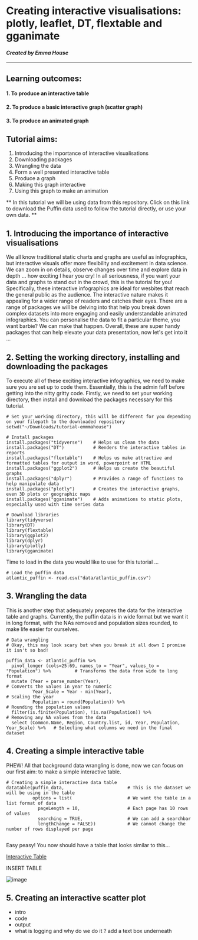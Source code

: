# Creating interactive visualisations: plotly, leaflet, DT, flextable and gganimate 
#### *Created by Emma House*
---

## Learning outcomes:
#### 1. To produce an interactive table 
#### 2. To produce a basic interactive graph (scatter graph) 
#### 3. To produce an animated graph 

## Tutorial aims: 
1. Introducing the importance of interactive visualisations
2. Downloading packages
3. Wrangling the data
4. Form a well presented interactive table
5. Produce a graph
6. Making this graph interactive
7. Using this graph to make an animation

** In this tutorial we will be using data from this repository. Click on this link to download the Puffin data used to follow the tutorial directly, or use your own data. **

## 1. Introducing the importance of interactive visualisations 
We all know traditional static charts and graphs are useful as infographics, but interactive visuals offer more flexibility and excitement in data science. We can zoom in on details, observe changes over time and explore data in depth ... how exciting I hear you cry! In all seriousness, if you want your data and graphs to stand out in the crowd, this is the tutorial for you! Specifically, these interactive infographics are ideal for wesbites that reach the general public as the audience. The interactive nature makes it appealing for a wider range of readers and catches their eyes. There are a range of packages we will be delving into that help you break down complex datasets into more engaging and easily understandable animated infographics. You can personalise the data to fit a particular theme, you want barbie? We can make that happen.  Overall, these are super handy packages that can help elevate your data presentation, now let's get into it ...

## 2. Setting the working directory, installing and downloading the packages 
To execute all of these exciting interactive infographics, we need to make sure you are set up to code them. Essentially, this is the admin faff before getting into the nitty gritty code. Firstly, we need to set your working directory, then install and download the packages necessary for this tutorial. 

```
# Set your working directory, this will be different for you depending on your filepath to the downloaded repository 
setwd("~/Downloads/tutorial-emmmahouse")

# Install packages 
install.packages("tidyverse")    # Helps us clean the data
install.packages("DT")           # Renders the interactive tables in reports 
install.packages("flextable")    # Helps us make attractive and formatted tables for output in word, powerpoint or HTML 
install.packages("ggplot2")      # Helps us create the beautiful graphs
install.packages("dplyr")        # Provides a range of functions to help manipulate data
install.packages("plotly")       # Creates the interactive graphs, even 3D plots or geographic maps
install.packages("gganimate")    # Adds animations to static plots, especially used with time series data

# Download libraries 
library(tidyverse)
library(DT)
library(flextable)
library(ggplot2)
library(dplyr)
library(plotly)
library(gganimate) 
```
Time to load in the data you would like to use for this tutorial ...
```
# Load the puffin data 
atlantic_puffin <- read.csv("data/atlantic_puffin.csv")
```

## 3. Wrangling the data
This is another step that adequately prepares the data for the interactive table and graphs. Currently, the puffin data is in wide format but we want it in long format, with the NAs removed and population sizes rounded, to make life easier for ourselves.  
```
# Data wrangling  
# Okay, this may look scary but when you break it all down I promise it isn't so bad!

puffin_data <- atlantic_puffin %>% 
  pivot_longer (cols=25:69, names_to = "Year", values_to = "Population") %>%         # Transforms the data from wide to long format 
  mutate (Year = parse_number(Year),                                                 # Converts the values in year to numeric                    
          Year_Scale = Year - min(Year),                                             # Scaling the year 
          Population = round(Population)) %>%                                        # Rounding the population values
  filter(is.finite(Population), !is.na(Population)) %>%                              # Removing any NA values from the data
  select (Common.Name, Region, Country.list, id, Year, Population, Year_Scale) %>%   # Selecting what columns we need in the final dataset

```

## 4. Creating a simple interactive table
PHEW! All that background data wrangling is done, now we can focus on our first aim: to make a simple interactive table. 

```
# Creating a simple interactive data table 
datatable(puffin_data,                        # This is the dataset we will be using in the table
          options = list(                     # We want the table in a list format of data
            pageLength = 10,                  # Each page has 10 rows of values
            searching = TRUE,                 # We can add a searchbar
            lengthChange = FALSE))            # We cannot change the number of rows displayed per page
 

```
Easy peasy! You now should have a table that looks similar to this...

[Interactive Table](./interactive_table.html)


INSERT TABLE 

![image](https://github.com/user-attachments/assets/f6f4c9a6-28e0-4bdc-bf2e-6b8f6314ff65)


## 5. Creating an interactive scatter plot

- intro
- code
- output
- what is logging and why do we do it ? add a text box underneath 
